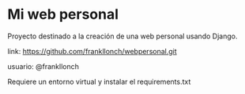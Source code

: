 # Mi web personal

Proyecto destinado a la creación de una web personal usando Django. 

link: https://github.com/frankllonch/webpersonal.git

usuario: @frankllonch

Requiere un entorno virtual y instalar el requirements.txt

